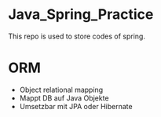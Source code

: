 # Java_Spring_Practice
This repo is used to store codes of spring.



# ORM
- Object relational mapping
- Mappt DB auf Java Objekte
- Umsetzbar mit JPA oder Hibernate
